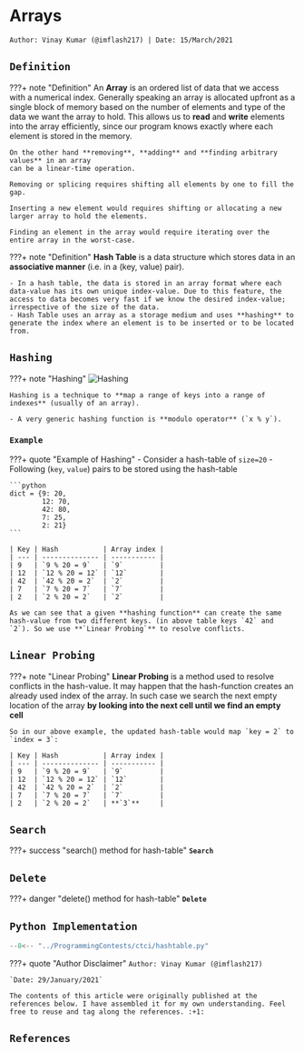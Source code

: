 <!-- ---
hide:
  - navigation # Hide navigation
  - toc        # Hide table of contents
--- -->

# Arrays
`Author: Vinay Kumar (@imflash217) | Date: 15/March/2021`

<!-- ######################################################################################################### -->

## `Definition`

???+ note "Definition"
    An **Array** is an ordered list of data that we access with a numerical index.
    Generally speaking an array is allocated upfront as a single block of memory based
    on the number of elements and type of the data we want the array to hold. This allows
    us to **read** and **write** elements into the array efficiently, since our program
    knows exactly where each element is stored in the memory.

    On the other hand **removing**, **adding** and **finding arbitrary values** in an array
    can be a linear-time operation.

    Removing or splicing requires shifting all elements by one to fill the gap.

    Inserting a new element would requires shifting or allocating a new larger array to hold the elements.

    Finding an element in the array would require iterating over the entire array in the worst-case.







???+ note "Definition"
    **Hash Table** is a data structure which stores data in an **associative manner** (i.e. in a (key, value) pair).

    - In a hash table, the data is stored in an array format where each data-value has its own unique index-value. Due to this feature, the access to data becomes very fast if we know the desired index-value; irrespective of the size of the data.
    - Hash Table uses an array as a storage medium and uses **hashing** to generate the index where an element is to be inserted or to be located from.

<!-- ######################################################################################################### -->

## `Hashing`

???+ note "Hashing"
    ![Hashing](https://www.tutorialspoint.com/data_structures_algorithms/images/hash_function.jpg)

    Hashing is a technique to **map a range of keys into a range of indexes** (usually of an array).

    - A very generic hashing function is **modulo operator** (`x % y`).

<!-- ######################################################################################################### -->

### `Example`

???+ quote "Example of Hashing"
    - Consider a hash-table of `size=20`
    - Following (`key`, `value`) pairs to be stored using the hash-table

    ```python
    dict = {9: 20,
            12: 70,
            42: 80,
            7: 25,
            2: 21}
    ```

    | Key | Hash           | Array index |
    | --- | -------------- | ----------- |
    | 9   | `9 % 20 = 9`   | `9`         |
    | 12  | `12 % 20 = 12` | `12`        |
    | 42  | `42 % 20 = 2`  | `2`         |
    | 7   | `7 % 20 = 7`   | `7`         |
    | 2   | `2 % 20 = 2`   | `2`         |

    As we can see that a given **hashing function** can create the same hash-value from two different keys. (in above table keys `42` and `2`). So we use **`Linear Probing`** to resolve conflicts.

<!-- ######################################################################################################### -->

## `Linear Probing`

???+ note "Linear Probing"
    **Linear Probing** is a method used to resolve conflicts in the hash-value. It may happen that the hash-function creates an already used index of the array. In such case we search the next empty location of the array **by looking into the next cell until we find an empty cell**

    So in our above example, the updated hash-table would map `key = 2` to `index = 3`:

    | Key | Hash           | Array index |
    | --- | -------------- | ----------- |
    | 9   | `9 % 20 = 9`   | `9`         |
    | 12  | `12 % 20 = 12` | `12`        |
    | 42  | `42 % 20 = 2`  | `2`         |
    | 7   | `7 % 20 = 7`   | `7`         |
    | 2   | `2 % 20 = 2`   | **`3`**     |

## `Search`

???+ success "search() method for hash-table"
    **`Search`**

## `Delete`

???+ danger "delete() method for hash-table"
    **`Delete`**
<!-- ######################################################################################################### -->

## `Python Implementation`

```python
--8<-- "../ProgrammingContests/ctci/hashtable.py"
```

<!-- ######################################################################################################### -->

???+ quote "Author Disclaimer"
    `Author: Vinay Kumar (@imflash217)`

    `Date: 29/January/2021`

    The contents of this article were originally published at the references below. I have assembled it for my own understanding. Feel free to reuse and tag along the references. :+1:

## `References`
[^1]: https://www.hackerearth.com/practice/data-structures/hash-tables/basics-of-hash-tables/tutorial/
[^2]: https://www.tutorialspoint.com/python_data_structure/python_hash_table.htm
[^3]: https://www.tutorialspoint.com/data_structures_algorithms/hash_data_structure.htm
[^4]: http://blog.chapagain.com.np/hash-table-implementation-in-python-data-structures-algorithms/
[^5]: https://runestone.academy/runestone/books/published/pythonds/SortSearch/Hashing.html
[^6]: http://paulmouzas.github.io/2014/12/31/implementing-a-hash-table.html

<!-- ######################################################################################################### -->
